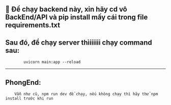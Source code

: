## 🚀 Để chạy backend này, xin hãy cd vô BackEnd/API và pip install mấy cái trong file requirements.txt


## Sau đó, để chạy server thìiiiiii chạy command sau:

```
        uvicorn main:app --reload
```
---
## PhongEnd:

```
    Vẫn như cũ, npm run dev để chạy, nếu không chạy thì hãy thử npm install trước khi run 
```
